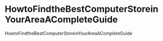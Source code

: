 # HowtoFindtheBestComputerStoreinYourAreaACompleteGuide
HowtoFindtheBestComputerStoreinYourAreaACompleteGuide
